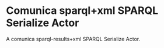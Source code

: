 # Comunica sparql+xml SPARQL Serialize Actor

A comunica sparql-results+xml SPARQL Serialize Actor.
